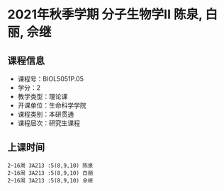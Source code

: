 # 2021年秋季学期 分子生物学II 陈泉, 白丽, 佘继






## 课程信息

- 课程号：BIOL5051P.05
- 学分：2
- 教学类型：理论课
- 开课单位：生命科学学院
- 课程类别：本研贯通
- 课程层次：研究生课程

## 上课时间

```
2~16周 3A213 :5(8,9,10) 陈泉
2~16周 3A213 :5(8,9,10) 白丽
2~16周 3A213 :5(8,9,10) 佘继
```

